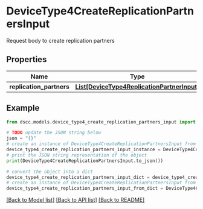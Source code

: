# DeviceType4CreateReplicationPartnersInput

Request body to create replication partners

## Properties

Name | Type | Description | Notes
------------ | ------------- | ------------- | -------------
**replication_partners** | [**List[DeviceType4ReplicationPartnerInput]**](DeviceType4ReplicationPartnerInput.md) |  | 

## Example

```python
from dscc.models.device_type4_create_replication_partners_input import DeviceType4CreateReplicationPartnersInput

# TODO update the JSON string below
json = "{}"
# create an instance of DeviceType4CreateReplicationPartnersInput from a JSON string
device_type4_create_replication_partners_input_instance = DeviceType4CreateReplicationPartnersInput.from_json(json)
# print the JSON string representation of the object
print(DeviceType4CreateReplicationPartnersInput.to_json())

# convert the object into a dict
device_type4_create_replication_partners_input_dict = device_type4_create_replication_partners_input_instance.to_dict()
# create an instance of DeviceType4CreateReplicationPartnersInput from a dict
device_type4_create_replication_partners_input_from_dict = DeviceType4CreateReplicationPartnersInput.from_dict(device_type4_create_replication_partners_input_dict)
```
[[Back to Model list]](../README.md#documentation-for-models) [[Back to API list]](../README.md#documentation-for-api-endpoints) [[Back to README]](../README.md)


